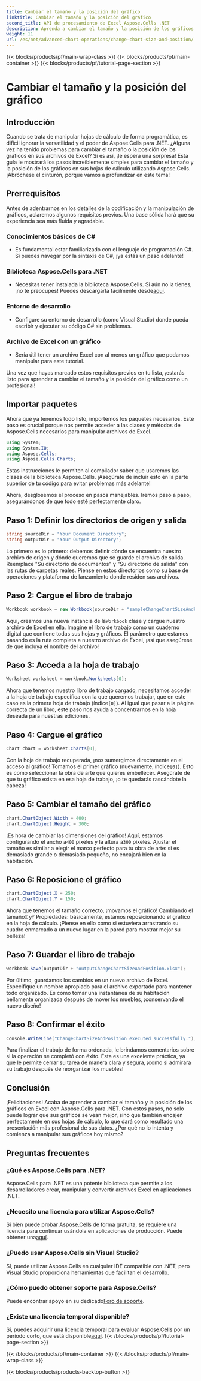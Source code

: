 ```yaml
---
title: Cambiar el tamaño y la posición del gráfico
linktitle: Cambiar el tamaño y la posición del gráfico
second_title: API de procesamiento de Excel Aspose.Cells .NET
description: Aprenda a cambiar el tamaño y la posición de los gráficos en Excel usando Aspose.Cells para .NET con esta guía fácil de seguir.
weight: 11
url: /es/net/advanced-chart-operations/change-chart-size-and-position/
---
```


{{< blocks/products/pf/main-wrap-class >}}
{{< blocks/products/pf/main-container >}}
{{< blocks/products/pf/tutorial-page-section >}}

# Cambiar el tamaño y la posición del gráfico

## Introducción

Cuando se trata de manipular hojas de cálculo de forma programática, es difícil ignorar la versatilidad y el poder de Aspose.Cells para .NET. ¿Alguna vez ha tenido problemas para cambiar el tamaño o la posición de los gráficos en sus archivos de Excel? Si es así, ¡le espera una sorpresa! Esta guía le mostrará los pasos increíblemente simples para cambiar el tamaño y la posición de los gráficos en sus hojas de cálculo utilizando Aspose.Cells. ¡Abróchese el cinturón, porque vamos a profundizar en este tema!

## Prerrequisitos

Antes de adentrarnos en los detalles de la codificación y la manipulación de gráficos, aclaremos algunos requisitos previos. Una base sólida hará que su experiencia sea más fluida y agradable.

### Conocimientos básicos de C#
- Es fundamental estar familiarizado con el lenguaje de programación C#. Si puedes navegar por la sintaxis de C#, ¡ya estás un paso adelante!

### Biblioteca Aspose.Cells para .NET
-  Necesitas tener instalada la biblioteca Aspose.Cells. Si aún no la tienes, ¡no te preocupes! Puedes descargarla fácilmente desde[aquí](https://releases.aspose.com/cells/net/).

### Entorno de desarrollo
- Configure su entorno de desarrollo (como Visual Studio) donde pueda escribir y ejecutar su código C# sin problemas.

### Archivo de Excel con un gráfico
- Sería útil tener un archivo Excel con al menos un gráfico que podamos manipular para este tutorial.

Una vez que hayas marcado estos requisitos previos en tu lista, ¡estarás listo para aprender a cambiar el tamaño y la posición del gráfico como un profesional!

## Importar paquetes

Ahora que ya tenemos todo listo, importemos los paquetes necesarios. Este paso es crucial porque nos permite acceder a las clases y métodos de Aspose.Cells necesarios para manipular archivos de Excel.

```csharp
using System;
using System.IO;
using Aspose.Cells;
using Aspose.Cells.Charts;
```

Estas instrucciones le permiten al compilador saber que usaremos las clases de la biblioteca Aspose.Cells. ¡Asegúrate de incluir esto en la parte superior de tu código para evitar problemas más adelante!

Ahora, desglosemos el proceso en pasos manejables. Iremos paso a paso, asegurándonos de que todo esté perfectamente claro.

## Paso 1: Definir los directorios de origen y salida

```csharp
string sourceDir = "Your Document Directory";
string outputDir = "Your Output Directory";
```

Lo primero es lo primero: debemos definir dónde se encuentra nuestro archivo de origen y dónde queremos que se guarde el archivo de salida. Reemplace "Su directorio de documentos" y "Su directorio de salida" con las rutas de carpetas reales. Piense en estos directorios como su base de operaciones y plataforma de lanzamiento donde residen sus archivos.

## Paso 2: Cargue el libro de trabajo

```csharp
Workbook workbook = new Workbook(sourceDir + "sampleChangeChartSizeAndPosition.xlsx");
```

 Aquí, creamos una nueva instancia de la`Workbook` clase y cargue nuestro archivo de Excel en ella. Imagine el libro de trabajo como un cuaderno digital que contiene todas sus hojas y gráficos. El parámetro que estamos pasando es la ruta completa a nuestro archivo de Excel, ¡así que asegúrese de que incluya el nombre del archivo!

## Paso 3: Acceda a la hoja de trabajo

```csharp
Worksheet worksheet = workbook.Worksheets[0];
```

 Ahora que tenemos nuestro libro de trabajo cargado, necesitamos acceder a la hoja de trabajo específica con la que queremos trabajar, que en este caso es la primera hoja de trabajo (índice`[0]`). Al igual que pasar a la página correcta de un libro, este paso nos ayuda a concentrarnos en la hoja deseada para nuestras ediciones.

## Paso 4: Cargue el gráfico

```csharp
Chart chart = worksheet.Charts[0];
```

Con la hoja de trabajo recuperada, ¡nos sumergimos directamente en el acceso al gráfico! Tomamos el primer gráfico (nuevamente, índice`[0]`). Esto es como seleccionar la obra de arte que quieres embellecer. Asegúrate de que tu gráfico exista en esa hoja de trabajo, ¡o te quedarás rascándote la cabeza!

## Paso 5: Cambiar el tamaño del gráfico

```csharp
chart.ChartObject.Width = 400;
chart.ChartObject.Height = 300;
```

 ¡Es hora de cambiar las dimensiones del gráfico! Aquí, estamos configurando el ancho a`400` píxeles y la altura a`300` píxeles. Ajustar el tamaño es similar a elegir el marco perfecto para tu obra de arte: si es demasiado grande o demasiado pequeño, no encajará bien en la habitación.

## Paso 6: Reposicione el gráfico

```csharp
chart.ChartObject.X = 250;
chart.ChartObject.Y = 150;
```

 Ahora que tenemos el tamaño correcto, ¡movamos el gráfico! Cambiando el tamaño`X` y`Y` Propiedades: básicamente, estamos reposicionando el gráfico en la hoja de cálculo. ¡Piense en ello como si estuviera arrastrando su cuadro enmarcado a un nuevo lugar en la pared para mostrar mejor su belleza!

## Paso 7: Guardar el libro de trabajo

```csharp
workbook.Save(outputDir + "outputChangeChartSizeAndPosition.xlsx");
```

Por último, guardamos los cambios en un nuevo archivo de Excel. Especifique un nombre apropiado para el archivo exportado para mantener todo organizado. Es como tomar una instantánea de su habitación bellamente organizada después de mover los muebles, ¡conservando el nuevo diseño!

## Paso 8: Confirmar el éxito

```csharp
Console.WriteLine("ChangeChartSizeAndPosition executed successfully.");
```

Para finalizar el trabajo de forma ordenada, le brindamos comentarios sobre si la operación se completó con éxito. Esta es una excelente práctica, ya que le permite cerrar su tarea de manera clara y segura, ¡como si admirara su trabajo después de reorganizar los muebles!

## Conclusión

¡Felicitaciones! Acaba de aprender a cambiar el tamaño y la posición de los gráficos en Excel con Aspose.Cells para .NET. Con estos pasos, no solo puede lograr que sus gráficos se vean mejor, sino que también encajen perfectamente en sus hojas de cálculo, lo que dará como resultado una presentación más profesional de sus datos. ¿Por qué no lo intenta y comienza a manipular sus gráficos hoy mismo? 

## Preguntas frecuentes

### ¿Qué es Aspose.Cells para .NET?  
Aspose.Cells para .NET es una potente biblioteca que permite a los desarrolladores crear, manipular y convertir archivos Excel en aplicaciones .NET.

### ¿Necesito una licencia para utilizar Aspose.Cells?  
 Si bien puede probar Aspose.Cells de forma gratuita, se requiere una licencia para continuar usándola en aplicaciones de producción. Puede obtener una[aquí](https://purchase.aspose.com/buy).

### ¿Puedo usar Aspose.Cells sin Visual Studio?  
Sí, puede utilizar Aspose.Cells en cualquier IDE compatible con .NET, pero Visual Studio proporciona herramientas que facilitan el desarrollo.

### ¿Cómo puedo obtener soporte para Aspose.Cells?  
 Puede encontrar apoyo en su dedicado[Foro de soporte](https://forum.aspose.com/c/cells/9).

### ¿Existe una licencia temporal disponible?  
 Sí, puedes adquirir una licencia temporal para evaluar Aspose.Cells por un período corto, que está disponible[aquí](https://purchase.aspose.com/temporary-license/).
{{< /blocks/products/pf/tutorial-page-section >}}

{{< /blocks/products/pf/main-container >}}
{{< /blocks/products/pf/main-wrap-class >}}

{{< blocks/products/products-backtop-button >}}
